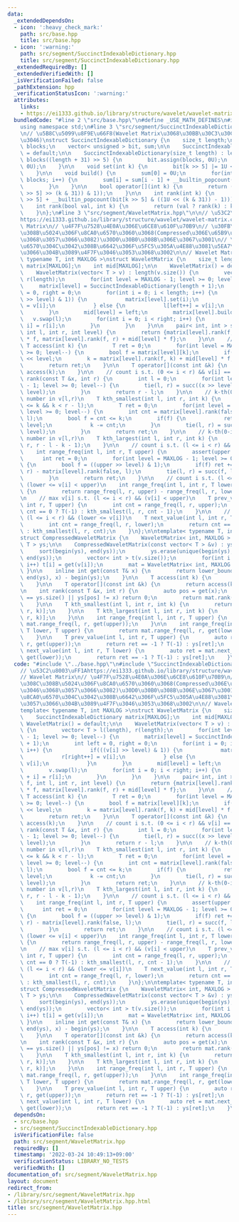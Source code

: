 ```yaml
---
data:
  _extendedDependsOn:
  - icon: ':heavy_check_mark:'
    path: src/base.hpp
    title: src/base.hpp
  - icon: ':warning:'
    path: src/segment/SuccinctIndexableDictionary.hpp
    title: src/segment/SuccinctIndexableDictionary.hpp
  _extendedRequiredBy: []
  _extendedVerifiedWith: []
  _isVerificationFailed: false
  _pathExtension: hpp
  _verificationStatusIcon: ':warning:'
  attributes:
    links:
    - https://ei1333.github.io/library/structure/wavelet/wavelet-matrix.cpp
  bundledCode: "#line 2 \"src/base.hpp\"\n#define _USE_MATH_DEFINES\n#include <bits/stdc++.h>\n\
    using namespace std;\n#line 3 \"src/segment/SuccinctIndexableDictionary.hpp\"\n\
    \n// \u5B8C\u5099\u8F9E\u66F8(Wavelet Matrix\u3068\u30BB\u30C3\u30C8\u3067\u4F7F\
    \u3046)\nstruct SuccinctIndexableDictionary {\n    size_t length;\n    size_t\
    \ blocks;\n    vector< unsigned > bit, sum;\n\n    SuccinctIndexableDictionary()\
    \ = default;\n\n    SuccinctIndexableDictionary(size_t length) : length(length),\
    \ blocks((length + 31) >> 5) {\n        bit.assign(blocks, 0U);\n        sum.assign(blocks,\
    \ 0U);\n    }\n\n    void set(int k) {\n        bit[k >> 5] |= 1U << (k & 31);\n\
    \    }\n\n    void build() {\n        sum[0] = 0U;\n        for(int i = 1; i <\
    \ blocks; i++) {\n        sum[i] = sum[i - 1] + __builtin_popcount(bit[i - 1]);\n\
    \        }\n    }\n\n    bool operator[](int k) {\n        return (bool((bit[k\
    \ >> 5] >> (k & 31)) & 1));\n    }\n\n    int rank(int k) {\n        return (sum[k\
    \ >> 5] + __builtin_popcount(bit[k >> 5] & ((1U << (k & 31)) - 1)));\n    }\n\n\
    \    int rank(bool val, int k) {\n        return (val ? rank(k) : k - rank(k));\n\
    \    }\n};\n#line 3 \"src/segment/WaveletMatrix.hpp\"\n\n// \u53C2\u8003\uFF1A\
    https://ei1333.github.io/library/structure/wavelet/wavelet-matrix.cpp\n// Wavelet\
    \ Matrix\n// \u4F7F\u7528\u4E0A\u306E\u6CE8\u610F\u70B9\n// \u30FB\u5165\u308C\
    \u308B\u5024\u306F\u8CA0\u6570\u3060\u3068(Compressed\u306E\u65B9\u3092\u4F7F\u3046\
    \u3068\u3057\u3066\u3082)\u30D0\u30B0\u308B\u306E\u3067\u3001\n// \u3000\u8CA0\
    \u6570\u304C\u3042\u308B\u6642\u306F\u5FC5\u305A\u4E88\u3081\u5EA7\u5727\u3057\
    \u3066\u304B\u3089\u4F7F\u3046\u3053\u3068\u3002\n\n// Wavelet Matrix\ntemplate<\
    \ typename T, int MAXLOG >\nstruct WaveletMatrix {\n    size_t length;\n    SuccinctIndexableDictionary\
    \ matrix[MAXLOG];\n    int mid[MAXLOG];\n\n    WaveletMatrix() = default;\n\n\
    \    WaveletMatrix(vector< T > v) : length(v.size()) {\n        vector< T > l(length),\
    \ r(length);\n        for(int level = MAXLOG - 1; level >= 0; level--) {\n   \
    \     matrix[level] = SuccinctIndexableDictionary(length + 1);\n        int left\
    \ = 0, right = 0;\n        for(int i = 0; i < length; i++) {\n            if(((v[i]\
    \ >> level) & 1)) {\n            matrix[level].set(i);\n            r[right++]\
    \ = v[i];\n            } else {\n            l[left++] = v[i];\n            }\n\
    \        }\n        mid[level] = left;\n        matrix[level].build();\n     \
    \   v.swap(l);\n        for(int i = 0; i < right; i++) {\n            v[left +\
    \ i] = r[i];\n        }\n        }\n    }\n\n    pair< int, int > succ(bool f,\
    \ int l, int r, int level) {\n        return {matrix[level].rank(f, l) + mid[level]\
    \ * f, matrix[level].rank(f, r) + mid[level] * f};\n    }\n\n    // v[k]\n   \
    \ T access(int k) {\n        T ret = 0;\n        for(int level = MAXLOG - 1; level\
    \ >= 0; level--) {\n        bool f = matrix[level][k];\n        if(f) ret |= T(1)\
    \ << level;\n        k = matrix[level].rank(f, k) + mid[level] * f;\n        }\n\
    \        return ret;\n    }\n\n    T operator[](const int &k) {\n        return\
    \ access(k);\n    }\n\n    // count i s.t. (0 <= i < r) && v[i] == x\n    int\
    \ rank(const T &x, int r) {\n        int l = 0;\n        for(int level = MAXLOG\
    \ - 1; level >= 0; level--) {\n        tie(l, r) = succ((x >> level) & 1, l, r,\
    \ level);\n        }\n        return r - l;\n    }\n\n    // k-th(0-indexed) smallest\
    \ number in v[l,r)\n    T kth_smallest(int l, int r, int k) {\n        assert(0\
    \ <= k && k < r - l);\n        T ret = 0;\n        for(int level = MAXLOG - 1;\
    \ level >= 0; level--) {\n        int cnt = matrix[level].rank(false, r) - matrix[level].rank(false,\
    \ l);\n        bool f = cnt <= k;\n        if(f) {\n            ret |= T(1) <<\
    \ level;\n            k -= cnt;\n        }\n        tie(l, r) = succ(f, l, r,\
    \ level);\n        }\n        return ret;\n    }\n\n    // k-th(0-indexed) largest\
    \ number in v[l,r)\n    T kth_largest(int l, int r, int k) {\n        return kth_smallest(l,\
    \ r, r - l - k - 1);\n    }\n\n    // count i s.t. (l <= i < r) && (v[i] < upper)\n\
    \    int range_freq(int l, int r, T upper) {\n        assert(upper >= 0);\n  \
    \      int ret = 0;\n        for(int level = MAXLOG - 1; level >= 0; level--)\
    \ {\n        bool f = ((upper >> level) & 1);\n        if(f) ret += matrix[level].rank(false,\
    \ r) - matrix[level].rank(false, l);\n        tie(l, r) = succ(f, l, r, level);\n\
    \        }\n        return ret;\n    }\n\n    // count i s.t. (l <= i < r) &&\
    \ (lower <= v[i] < upper)\n    int range_freq(int l, int r, T lower, T upper)\
    \ {\n        return range_freq(l, r, upper) - range_freq(l, r, lower);\n    }\n\
    \n    // max v[i] s.t. (l <= i < r) && (v[i] < upper)\n    T prev_value(int l,\
    \ int r, T upper) {\n        int cnt = range_freq(l, r, upper);\n        return\
    \ cnt == 0 ? T(-1) : kth_smallest(l, r, cnt - 1);\n    }\n\n    // min v[i] s.t.\
    \ (l <= i < r) && (lower <= v[i])\n    T next_value(int l, int r, T lower) {\n\
    \        int cnt = range_freq(l, r, lower);\n        return cnt == r - l ? T(-1)\
    \ : kth_smallest(l, r, cnt);\n    }\n};\n\ntemplate< typename T, int MAXLOG >\n\
    struct CompressedWaveletMatrix {\n    WaveletMatrix< int, MAXLOG > mat;\n    vector<\
    \ T > ys;\n\n    CompressedWaveletMatrix(const vector< T > &v) : ys(v) {\n   \
    \     sort(begin(ys), end(ys));\n        ys.erase(unique(begin(ys), end(ys)),\
    \ end(ys));\n        vector< int > t(v.size());\n        for(int i = 0; i < v.size();\
    \ i++) t[i] = get(v[i]);\n        mat = WaveletMatrix< int, MAXLOG >(t);\n   \
    \ }\n\n    inline int get(const T& x) {\n        return lower_bound(begin(ys),\
    \ end(ys), x) - begin(ys);\n    }\n\n    T access(int k) {\n        return ys[mat.access(k)];\n\
    \    }\n\n    T operator[](const int &k) {\n        return access(k);\n    }\n\
    \n    int rank(const T &x, int r) {\n        auto pos = get(x);\n        if(pos\
    \ == ys.size() || ys[pos] != x) return 0;\n        return mat.rank(pos, r);\n\
    \    }\n\n    T kth_smallest(int l, int r, int k) {\n        return ys[mat.kth_smallest(l,\
    \ r, k)];\n    }\n\n    T kth_largest(int l, int r, int k) {\n        return ys[mat.kth_largest(l,\
    \ r, k)];\n    }\n\n    int range_freq(int l, int r, T upper) {\n        return\
    \ mat.range_freq(l, r, get(upper));\n    }\n\n    int range_freq(int l, int r,\
    \ T lower, T upper) {\n        return mat.range_freq(l, r, get(lower), get(upper));\n\
    \    }\n\n    T prev_value(int l, int r, T upper) {\n        auto ret = mat.prev_value(l,\
    \ r, get(upper));\n        return ret == -1 ? T(-1) : ys[ret];\n    }\n\n    T\
    \ next_value(int l, int r, T lower) {\n        auto ret = mat.next_value(l, r,\
    \ get(lower));\n        return ret == -1 ? T(-1) : ys[ret];\n    }\n};\n"
  code: "#include \"../base.hpp\"\n#include \"SuccinctIndexableDictionary.hpp\"\n\n\
    // \u53C2\u8003\uFF1Ahttps://ei1333.github.io/library/structure/wavelet/wavelet-matrix.cpp\n\
    // Wavelet Matrix\n// \u4F7F\u7528\u4E0A\u306E\u6CE8\u610F\u70B9\n// \u30FB\u5165\
    \u308C\u308B\u5024\u306F\u8CA0\u6570\u3060\u3068(Compressed\u306E\u65B9\u3092\u4F7F\
    \u3046\u3068\u3057\u3066\u3082)\u30D0\u30B0\u308B\u306E\u3067\u3001\n// \u3000\
    \u8CA0\u6570\u304C\u3042\u308B\u6642\u306F\u5FC5\u305A\u4E88\u3081\u5EA7\u5727\
    \u3057\u3066\u304B\u3089\u4F7F\u3046\u3053\u3068\u3002\n\n// Wavelet Matrix\n\
    template< typename T, int MAXLOG >\nstruct WaveletMatrix {\n    size_t length;\n\
    \    SuccinctIndexableDictionary matrix[MAXLOG];\n    int mid[MAXLOG];\n\n   \
    \ WaveletMatrix() = default;\n\n    WaveletMatrix(vector< T > v) : length(v.size())\
    \ {\n        vector< T > l(length), r(length);\n        for(int level = MAXLOG\
    \ - 1; level >= 0; level--) {\n        matrix[level] = SuccinctIndexableDictionary(length\
    \ + 1);\n        int left = 0, right = 0;\n        for(int i = 0; i < length;\
    \ i++) {\n            if(((v[i] >> level) & 1)) {\n            matrix[level].set(i);\n\
    \            r[right++] = v[i];\n            } else {\n            l[left++] =\
    \ v[i];\n            }\n        }\n        mid[level] = left;\n        matrix[level].build();\n\
    \        v.swap(l);\n        for(int i = 0; i < right; i++) {\n            v[left\
    \ + i] = r[i];\n        }\n        }\n    }\n\n    pair< int, int > succ(bool\
    \ f, int l, int r, int level) {\n        return {matrix[level].rank(f, l) + mid[level]\
    \ * f, matrix[level].rank(f, r) + mid[level] * f};\n    }\n\n    // v[k]\n   \
    \ T access(int k) {\n        T ret = 0;\n        for(int level = MAXLOG - 1; level\
    \ >= 0; level--) {\n        bool f = matrix[level][k];\n        if(f) ret |= T(1)\
    \ << level;\n        k = matrix[level].rank(f, k) + mid[level] * f;\n        }\n\
    \        return ret;\n    }\n\n    T operator[](const int &k) {\n        return\
    \ access(k);\n    }\n\n    // count i s.t. (0 <= i < r) && v[i] == x\n    int\
    \ rank(const T &x, int r) {\n        int l = 0;\n        for(int level = MAXLOG\
    \ - 1; level >= 0; level--) {\n        tie(l, r) = succ((x >> level) & 1, l, r,\
    \ level);\n        }\n        return r - l;\n    }\n\n    // k-th(0-indexed) smallest\
    \ number in v[l,r)\n    T kth_smallest(int l, int r, int k) {\n        assert(0\
    \ <= k && k < r - l);\n        T ret = 0;\n        for(int level = MAXLOG - 1;\
    \ level >= 0; level--) {\n        int cnt = matrix[level].rank(false, r) - matrix[level].rank(false,\
    \ l);\n        bool f = cnt <= k;\n        if(f) {\n            ret |= T(1) <<\
    \ level;\n            k -= cnt;\n        }\n        tie(l, r) = succ(f, l, r,\
    \ level);\n        }\n        return ret;\n    }\n\n    // k-th(0-indexed) largest\
    \ number in v[l,r)\n    T kth_largest(int l, int r, int k) {\n        return kth_smallest(l,\
    \ r, r - l - k - 1);\n    }\n\n    // count i s.t. (l <= i < r) && (v[i] < upper)\n\
    \    int range_freq(int l, int r, T upper) {\n        assert(upper >= 0);\n  \
    \      int ret = 0;\n        for(int level = MAXLOG - 1; level >= 0; level--)\
    \ {\n        bool f = ((upper >> level) & 1);\n        if(f) ret += matrix[level].rank(false,\
    \ r) - matrix[level].rank(false, l);\n        tie(l, r) = succ(f, l, r, level);\n\
    \        }\n        return ret;\n    }\n\n    // count i s.t. (l <= i < r) &&\
    \ (lower <= v[i] < upper)\n    int range_freq(int l, int r, T lower, T upper)\
    \ {\n        return range_freq(l, r, upper) - range_freq(l, r, lower);\n    }\n\
    \n    // max v[i] s.t. (l <= i < r) && (v[i] < upper)\n    T prev_value(int l,\
    \ int r, T upper) {\n        int cnt = range_freq(l, r, upper);\n        return\
    \ cnt == 0 ? T(-1) : kth_smallest(l, r, cnt - 1);\n    }\n\n    // min v[i] s.t.\
    \ (l <= i < r) && (lower <= v[i])\n    T next_value(int l, int r, T lower) {\n\
    \        int cnt = range_freq(l, r, lower);\n        return cnt == r - l ? T(-1)\
    \ : kth_smallest(l, r, cnt);\n    }\n};\n\ntemplate< typename T, int MAXLOG >\n\
    struct CompressedWaveletMatrix {\n    WaveletMatrix< int, MAXLOG > mat;\n    vector<\
    \ T > ys;\n\n    CompressedWaveletMatrix(const vector< T > &v) : ys(v) {\n   \
    \     sort(begin(ys), end(ys));\n        ys.erase(unique(begin(ys), end(ys)),\
    \ end(ys));\n        vector< int > t(v.size());\n        for(int i = 0; i < v.size();\
    \ i++) t[i] = get(v[i]);\n        mat = WaveletMatrix< int, MAXLOG >(t);\n   \
    \ }\n\n    inline int get(const T& x) {\n        return lower_bound(begin(ys),\
    \ end(ys), x) - begin(ys);\n    }\n\n    T access(int k) {\n        return ys[mat.access(k)];\n\
    \    }\n\n    T operator[](const int &k) {\n        return access(k);\n    }\n\
    \n    int rank(const T &x, int r) {\n        auto pos = get(x);\n        if(pos\
    \ == ys.size() || ys[pos] != x) return 0;\n        return mat.rank(pos, r);\n\
    \    }\n\n    T kth_smallest(int l, int r, int k) {\n        return ys[mat.kth_smallest(l,\
    \ r, k)];\n    }\n\n    T kth_largest(int l, int r, int k) {\n        return ys[mat.kth_largest(l,\
    \ r, k)];\n    }\n\n    int range_freq(int l, int r, T upper) {\n        return\
    \ mat.range_freq(l, r, get(upper));\n    }\n\n    int range_freq(int l, int r,\
    \ T lower, T upper) {\n        return mat.range_freq(l, r, get(lower), get(upper));\n\
    \    }\n\n    T prev_value(int l, int r, T upper) {\n        auto ret = mat.prev_value(l,\
    \ r, get(upper));\n        return ret == -1 ? T(-1) : ys[ret];\n    }\n\n    T\
    \ next_value(int l, int r, T lower) {\n        auto ret = mat.next_value(l, r,\
    \ get(lower));\n        return ret == -1 ? T(-1) : ys[ret];\n    }\n};\n"
  dependsOn:
  - src/base.hpp
  - src/segment/SuccinctIndexableDictionary.hpp
  isVerificationFile: false
  path: src/segment/WaveletMatrix.hpp
  requiredBy: []
  timestamp: '2022-03-24 10:49:13+09:00'
  verificationStatus: LIBRARY_NO_TESTS
  verifiedWith: []
documentation_of: src/segment/WaveletMatrix.hpp
layout: document
redirect_from:
- /library/src/segment/WaveletMatrix.hpp
- /library/src/segment/WaveletMatrix.hpp.html
title: src/segment/WaveletMatrix.hpp
---
```

